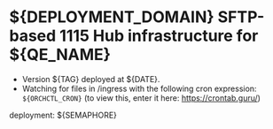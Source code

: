 # ${DEPLOYMENT_DOMAIN} SFTP-based 1115 Hub infrastructure for ${QE_NAME} 
- Version ${TAG} deployed at ${DATE}. 
- Watching for files in /ingress with the following cron expression: `${ORCHCTL_CRON}` (to view this, enter it here: https://crontab.guru/)


deployment: ${SEMAPHORE}